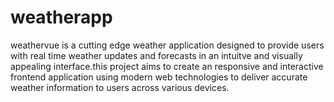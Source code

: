 # weatherapp
weathervue is a cutting edge weather application designed to provide users with real time weather updates and forecasts in an intuitve and visually appealing interface.this project aims to create an responsive and interactive frontend application using modern web technologies to deliver accurate weather information to users across various devices.

